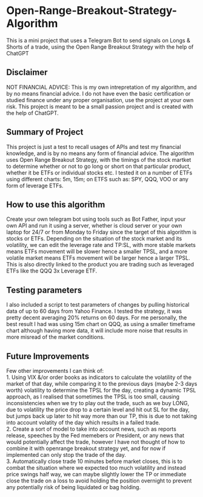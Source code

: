 # Open-Range-Breakout-Strategy-Algorithm
This is a mini project that uses a Telegram Bot to send signals on Longs &amp; Shorts of a trade, using the Open Range Breakout Strategy with the help of ChatGPT<br>

<H2>Disclaimer</H2>
NOT FINANCIAL ADVICE: This is my own intrepretation of my algorithm, and by no means financial advice. I do not have even the basic certification or studied finance under any proper organisation, use the project at your own risk. This project is meant to be a small passion project and is created with the help of ChatGPT.

<H2>Summary of Project</H2>
This project is just a test to recall usages of APIs and test my financial knowledge, and is by no means any form of financial advice. The algorithm uses Open Range Breakout Strategy, with the timings of the stock martket to determine whether or not to go long or short on that particular product, whether it be ETFs or individual stocks etc. I tested it on a number of ETFs using different charts: 5m, 15m; on ETFS such as: SPY, QQQ, VOO or any form of leverage ETFs.

<H2>How to use this algorithm</H2>
Create your own telegram bot using tools such as Bot Father, input your own API and run it using a server, whether is cloud server or your own laptop for 24/7 or from Monday to Friday since the target of this algorithm is stocks or ETFs. Depending on the situation of the stock market and its volatility, we can edit the leverage rate and TP:SL, with more stable markets means ETFs movement will be slower hence a smaller TPSL, and a more volatile market means ETFs movement will be larger hence a larger TPSL. This is also directly linked to the product you are trading such as leveraged ETFs like the QQQ 3x Leverage ETF.

<H2>Testing parameters</H2>
I also included a script to test parameters of changes by pulling historical data of up to 60 days from Yahoo Finance. I tested the strategy, it was pretty decent averaging 20% returns on 60 days. For me personally, the best result I had was using 15m chart on QQQ, as using a smaller timeframe chart although having more data, it will include more noise that results in more misread of the market conditions.

<H2>Future Improvements</H2>
Few other improvements I can think of: <br>
1. Using VIX &/or order books as indicators to calculate the volatility of the market of that day, while comparing it to the previous days (maybe 2-3 days worth) volatility to determine the TPSL for the day, creating a dynamic TPSL approach, as I realised that sometimes the TPSL is too small, causing inconsistencies when we try to play out the trade, such as we buy LONG, due to volatility the price drop to a certain level and hit out SL for the day, but jumps back up later to hit way more than our TP, this is due to not taking into account volatity of the day which results in a failed trade. <br>
2. Create a sort of model to take into account news, such as reports release, speeches by the Fed memebers or President, or any news that would potentially affect the trade, however I have not thought of how to combine it with openrange breakout strategy yet, and for now if implemented can only stop the trade of the day. <br>
3. Automatically close trade 10 minutes before market closes, this is to combat the situation where we expected too much volatility and instead price swings half way, we can maybe slightly lower the TP or immediate close the trade on a loss to avoid holding the position overnight to prevent any potentially risk of being liquidated or bag holding.


